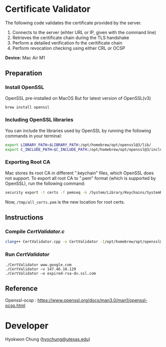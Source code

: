 # Certificate Validator

The following code validates the certificate provided by the server.
1. Connects to the server (eihter URL or IP, given with the command line)
2. Retrieves the ceritificate chain during the TLS handshake
3. Perform a detailed verification fo the ceritificate chain
4. Perform revocation checking using either CRL or OCSP


**Device:** Mac Air M1

## Preparation
### Install OpenSSL
OpenSSL pre-installed on MacOS
But for latest version of OpenSSL(v3)
```bash
brew install openssl
```

### Including OpenSSL libraries

You can include the libraries used by OpenSSL by running the following commands in your terminal:

```bash
export LIBRARY_PATH=$LIBRARY_PATH:/opt/homebrew/opt/openssl@3/lib/
export C_INCLUDE_PATH=$C_INCLUDE_PATH:/opt/homebrew/opt/openssl@3/include/
```

### Exporting Root CA

Mac stores its root CA in different ".keychain" files, which OpenSSL does not support. 
To export all root CA to ".pem" format (which is supported by OpenSSL), run the following command:

```bash
security export -t certs -f pemseq -k /System/Library/Keychains/SystemRootCertificates.keychain -o /tmp/all_certs.pem
```
Now, `/tmp/all_certs.pem` is the new location for root certs.

## Instructions
### Compile ***CertValidator.c***
```bash
clang++ CertValidator.cpp -o CertValidator -I/opt/homebrew/opt/openssl@3/include -L/opt/homebrew/opt/openssl@3/lib -lssl -lcrypto
```

### Run ***CertValidator***
```
./CertValidator www.google.com
./CertValidator –v 147.46.10.129
./CertValidator –o expired-rsa-dv.ssl.com
```

## Reference
Openssl-ocsp : https://www.openssl.org/docs/man3.0/man1/openssl-ocsp.html

# Developer
Hyokwon Chung (hyochung@utexas.edu)